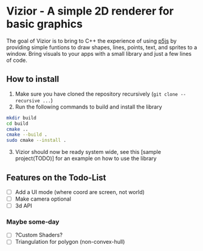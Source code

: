 # Vizior - A simple 2D renderer for basic graphics

The goal of Vizior is to bring to C++ the experience of using [p5js](https://p5js.org/) by providing simple funtions to draw shapes, lines, points, text, and sprites to a window.
Bring visuals to your apps with a small library and just a few lines of code.

## How to install

1. Make sure you have cloned the repository recursively (`git clone --recursive ...`)
2. Run the following commands to build and install the library
```sh
mkdir build
cd build
cmake ..
cmake --build .
sudo cmake --install .
```
3. Vizior should now be ready system wide, see this [sample project(TODO)] for an example on how to use the library 


## Features on the Todo-List

 - [ ] Add a UI mode (where coord are screen, not world)
 - [ ] Make camera optional
 - [ ] 3d API

### Maybe some-day
 - [ ] ?Custom Shaders?
 - [ ] Triangulation for polygon (non-convex-hull)
